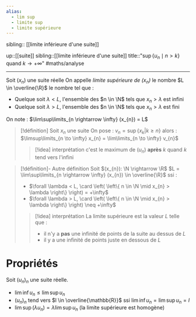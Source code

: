 ```yaml
---
alias:
  - lim sup
  - limite sup
  - limite supérieure
---
```

sibling:: [[limite inférieure d'une suite]]

up::[[suite]]
sibling::[[limite inférieure d'une suite]]
title::"$\sup\big\{u_{n} \mid n>k\big\}$ quand $k \to +\infty$"
#maths/analyse

----
Soit $(x_{n})$ une suite réelle
On appelle _limite supérieure de $(x_{n})$_ le nombre $L \in \overline{\R}$ le nombre tel que :
 - Quelque soit $\lambda < L$, l'ensemble des $n \in \N$ tels que $x_{n} > \lambda$ est infini
 - Quelque soit $\lambda > L$, l'ensemble des $n \in \N$ tels que $x_{n} > \lambda$ est fini

On note : $\lim\sup\limits_{n \rightarrow \infty} (x_{n}) = L$

> [!définition]
> Soit $x_{n}$ une suite
> On pose : $v_{n} = \sup \left\{ x_{k} | k \geq n \right\}$
> alors :
> $\limsup\limits_{n \to \infty} x_{n} = \lim\limits_{n \to \infty} v_{n}$
> > [!idea] interprétation
> > c'est le maximum de $(u_{n})$ **après** $k$ quand $k$ tend vers l'infini


> [!définition]- Autre définition
> Soit $(x_{n}): \N \rightarrow \R$
> $L = \lim\sup\limits_{n \rightarrow \infty} (x_{n}) \in \overline{\R}$ ssi :
>  - $\forall \lambda < L, \card \left( \left\{ n \in \N \mid x_{n} > \lambda \right\} \right) = +\infty$
>  - $\forall \lambda > L, \card \left( \left\{ n \in \N \mid x_{n} > \lambda \right\} \right) \neq +\infty$
> 
> > [!idea] interprétation
> > La limite supérieure est la valeur $L$ telle que :
> >  - il n'y a **pas** une infinité de points de la suite au dessus de $L$
> >  - il y a une infinité de points juste en dessous de $L$
> 


# Propriétés
Soit $(u_{n})_{n}$ une suite réelle.
 - $\lim \inf u_{n} \leq \lim \sup u_{n}$
 - $(u_{n})_{n}$ tend vers $l \in \overline{\mathbb{R}}$ ssi $\lim \inf u_{n} = \lim \sup u_{n} = l$
 - $\lim \sup (\lambda u_{n}) = \lambda \lim \sup u_{n}$ (la limite supérieure est homogène)


